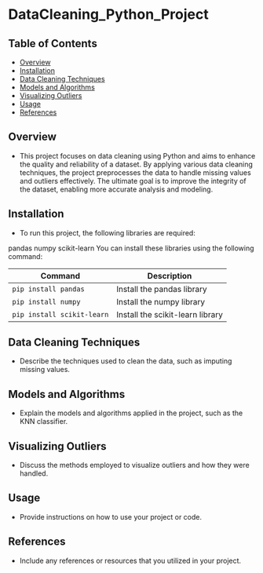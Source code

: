 # DataCleaning_Python_Project

## Table of Contents

- [Overview](#overview)
- [Installation](#installation)
- [Data Cleaning Techniques](#data-cleaning-techniques)
- [Models and Algorithms](#models-and-algorithms)
- [Visualizing Outliers](#visualizing-outliers)
- [Usage](#usage)
- [References](#references)

## Overview
- This project focuses on data cleaning using Python and aims to enhance the quality and reliability of a dataset. By applying various data cleaning techniques, the project preprocesses the data to handle missing values and outliers effectively. The ultimate goal is to improve the integrity of the dataset, enabling more accurate analysis and modeling.

## Installation
- To run this project, the following libraries are required:

pandas
numpy
scikit-learn
You can install these libraries using the following command:

| Command                 | Description                                     |
|-------------------------|-------------------------------------------------|
| `pip install pandas`    | Install the pandas library                      |
| `pip install numpy`     | Install the numpy library                       |
| `pip install scikit-learn` | Install the scikit-learn library               |


## Data Cleaning Techniques
- Describe the techniques used to clean the data, such as imputing missing values.

## Models and Algorithms
- Explain the models and algorithms applied in the project, such as the KNN classifier.

## Visualizing Outliers
- Discuss the methods employed to visualize outliers and how they were handled.

## Usage
- Provide instructions on how to use your project or code.

## References
- Include any references or resources that you utilized in your project.



